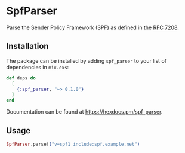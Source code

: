 # SpfParser

Parse the Sender Policy Framework (SPF) as defined in the [RFC 7208][].

## Installation

The package can be installed by adding `spf_parser` to your list of dependencies in `mix.exs`:

```elixir
def deps do
  [
    {:spf_parser, "~> 0.1.0"}
  ]
end
```

Documentation can be found at <https://hexdocs.pm/spf_parser>.

## Usage

```elixir
SpfParser.parse!("v=spf1 include:spf.example.net")
```

[RFC 7208]: https://www.rfc-editor.org/rfc/rfc7208
